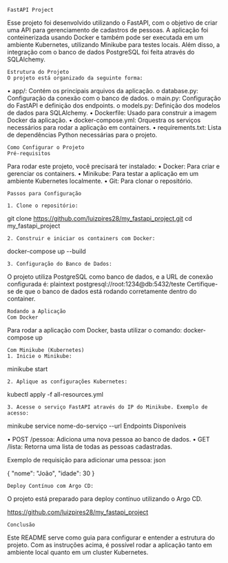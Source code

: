     FastAPI Project

Esse projeto foi desenvolvido utilizando o FastAPI, com o objetivo de criar uma API para gerenciamento de cadastros de pessoas. A aplicação foi conteinerizada usando Docker e também pode ser executada em um ambiente Kubernetes, utilizando Minikube para testes locais. Além disso, a integração com o banco de dados PostgreSQL foi feita através do SQLAlchemy.

    Estrutura do Projeto
    O projeto está organizado da seguinte forma:
	
  • app/: Contém os principais arquivos da aplicação.
		  o database.py: Configuração da conexão com o banco de dados.
		  o main.py: Configuração do FastAPI e definição dos endpoints.
		  o models.py: Definição dos modelos de dados para SQLAlchemy.
	• Dockerfile: Usado para construir a imagem Docker da aplicação.
	• docker-compose.yml: Orquestra os serviços necessários para rodar a aplicação em containers.
	• requirements.txt: Lista de dependências Python necessárias para o projeto.
 
    Como Configurar o Projeto
    Pré-requisitos

Para rodar este projeto, você precisará ter instalado:
	• Docker: Para criar e gerenciar os containers.
	• Minikube: Para testar a aplicação em um ambiente Kubernetes localmente.
	• Git: Para clonar o repositório.
 
    Passos para Configuração

    1. Clone o repositório:
git clone https://github.com/luizpires28/my_fastapi_project.git
cd my_fastapi_project
	
    2. Construir e iniciar os containers com Docker:
docker-compose up --build

    3. Configuração do Banco de Dados:
O projeto utiliza PostgreSQL como banco de dados, e a URL de conexão configurada é: plaintext
postgresql://root:1234@db:5432/teste
Certifique-se de que o banco de dados está rodando corretamente dentro do container.

    Rodando a Aplicação
    Com Docker

Para rodar a aplicação com Docker, basta utilizar o comando:
docker-compose up

    Com Minikube (Kubernetes)
    1. Inicie o Minikube:
minikube start

    2. Aplique as configurações Kubernetes:
kubectl apply -f all-resources.yml

    3. Acesse o serviço FastAPI através do IP do Minikube. Exemplo de acesso:
minikube service nome-do-serviço --url
Endpoints Disponíveis

•	POST /pessoa: Adiciona uma nova pessoa ao banco de dados.
•	GET /lista: Retorna uma lista de todas as pessoas cadastradas.

Exemplo de requisição para adicionar uma pessoa: json

{
  "nome": "João",
  "idade": 30
}

    Deploy Contínuo com Argo CD:
O projeto está preparado para deploy contínuo utilizando o Argo CD.

https://github.com/luizpires28/my_fastapi_project

    Conclusão

Este README serve como guia para configurar e entender a estrutura do projeto. Com as instruções acima, é possível rodar a aplicação tanto em ambiente local quanto em um cluster Kubernetes.

